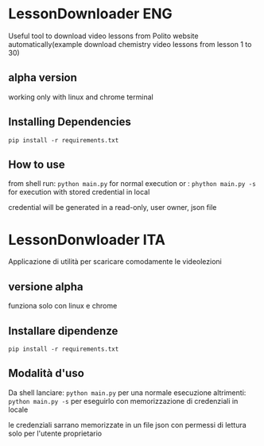 # LessonDownloader ENG

Useful tool to download video lessons from Polito website automatically(example download chemistry video lessons from lesson 1 to 30)

## alpha version
working only with linux and chrome
terminal
## Installing Dependencies
    pip install -r requirements.txt
## How to use
from shell run:
	```python main.py```
for normal execution
or :
	```phython main.py -s```
for execution with stored credential in local

credential will be generated in a read-only, user owner, json file
 
# LessonDonwloader ITA
 
Applicazione di utilità per scaricare comodamente le videolezioni

## versione alpha
funziona solo con linux e chrome

## Installare dipendenze
    pip install -r requirements.txt

## Modalità d'uso
Da shell lanciare:
    ```python main.py```
per una normale esecuzione
altrimenti:
   ```python main.py -s```
per eseguirlo con memorizzazione di credenziali in locale

le credenziali sarrano memorizzate in un file json con permessi di lettura solo per l'utente proprietario

